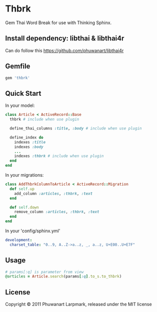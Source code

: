 # Thbrk

Gem Thai Word Break for use with Thinking Sphinx.

## Install dependency: libthai & libthai4r

Can do follow this https://github.com/phuwanart/libthai4r

## Gemfile

```bash
gem 'thbrk'
```

## Quick Start

In your model:

```ruby
class Article < ActiveRecord::Base
  thbrk # include when use plugin

  define_thai_columns :title, :body # include when use plugin

  define_index do
    indexes :title
    indexes :body
    ...
    indexes :thbrk # include when use plugin
  end
end
```

In your migrations:

```ruby
class AddThbrkColumnToArticle < ActiveRecord::Migration
  def self.up
    add_column :articles, :thbrk, :text
  end

  def self.down
    remove_column :articles, :thbrk, :text
  end
end
```

In your 'config/sphinx.yml'

```yml
development:
  charset_table: "0..9, A..Z->a..z, _, a..z, U+E00..U+E7F"
```

## Usage

```ruby
# params[:q] is parameter from view
@articles = Article.search(params[:q].to_s.to_thbrk)
```

## License

Copyright © 2011 Phuwanart Larpmark, released under the MIT license
